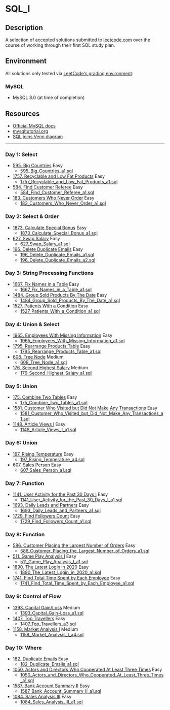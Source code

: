 # SQL_I

## Description
A selection of accepted solutions submitted to [leetcode.com](https://leetcode.com) over the course of working through their first SQL study plan.

## Environment
All solutions only tested via [LeetCode's grading environment](https://support.leetcode.com/hc/en-us/articles/360011833974-What-are-the-environments-for-the-programming-languages):

### MySQL
- MySQL 8.0 (at time of completion)

## Resources
- [Official MySQL docs](https://dev.mysql.com/doc/refman/8.0/en/sql-statements.html)
- [mysqltutorial.org](https://www.mysqltutorial.org/)
- [SQL joins Venn diagram](https://bhaumik89.blogspot.com/2012/10/venn-diagram-visual-representation-of_7.html)

---

### Day 1: Select
- [595. Big Countries](https://leetcode.com/problems/big-countries/) Easy
  - [595_Big_Countries_a1.sql](./595_Big_Countries_a1.sql)
- [1757. Recyclable and Low Fat Products](https://leetcode.com/problems/recyclable-and-low-fat-products/) Easy
  - [1757_Recyclable_and_Low_Fat_Products_a1.sql](./1757_Recyclable_and_Low_Fat_Products_a1.sql)
- [584. Find Customer Referee](https://leetcode.com/problems/find-customer-referee/) Easy
  - [584_Find_Customer_Referee_a1.sql](./584_Find_Customer_Referee_a1.sql)
- [183. Customers Who Never Order](https://leetcode.com/problems/customers-who-never-order/) Easy
  - [183_Customers_Who_Never_Order_a1.sql](./183_Customers_Who_Never_Order_a1.sql)

### Day 2: Select & Order
- [1873. Calculate Special Bonus](https://leetcode.com/problems/calculate-special-bonus/) Easy
  - [1873_Calculate_Special_Bonus_a1.sql](./1873_Calculate_Special_Bonus_a1.sql)
- [627. Swap Salary](https://leetcode.com/problems/swap-salary/) Easy
  - [627_Swap_Salary_a1.sql](./627_Swap_Salary_a1.sql)
- [196. Delete Duplicate Emails](https://leetcode.com/problems/delete-duplicate-emails/) Easy
  - [196_Delete_Duplicate_Emails_a1.sql](./196_Delete_Duplicate_Emails_a1.sql)
  - [196_Delete_Duplicate_Emails_a2.sql](./196_Delete_Duplicate_Emails_a2.sql)

### Day 3: String Processing Functions
- [1667. Fix Names in a Table](https://leetcode.com/problems/fix-names-in-a-table/) Easy
  - [1667_Fix_Names_in_a_Table_a1.sql](./1667_Fix_Names_in_a_Table_a1.sql)
- [1484. Group Sold Products By The Date](https://leetcode.com/problems/group-sold-products-by-the-date/) Easy
  - [1484_Group_Sold_Products_By_The_Date_a1.sql](./1484_Group_Sold_Products_By_The_Date_a1.sql)
- [1527. Patients With a Condition](https://leetcode.com/problems/patients-with-a-condition/) Easy
  - [1527_Patients_With_a_Condition_a1.sql](./1527_Patients_With_a_Condition_a1.sql)

### Day 4: Union & Select
- [1965. Employees With Missing Information](https://leetcode.com/problems/employees-with-missing-information/) Easy
  - [1965_Employees_With_Missing_Information_a1.sql](./1965_Employees_With_Missing_Information_a1.sql)
- [1795. Rearrange Products Table](https://leetcode.com/problems/rearrange-products-table/) Easy
  - [1795_Rearrange_Products_Table_a1.sql](./1795_Rearrange_Products_Table_a1.sql)
- [608. Tree Node](https://leetcode.com/problems/tree-node/) Medium
  - [608_Tree_Node_a1.sql](./608_Tree_Node_a1.sql)
- [176. Second Highest Salary](https://leetcode.com/problems/second-highest-salary/) Medium
  - [176_Second_Highest_Salary_a1.sql](./176_Second_Highest_Salary_a1.sql)

### Day 5: Union
- [175. Combine Two Tables](https://leetcode.com/problems/combine-two-tables/) Easy
  - [175_Combine_Two_Tables_a1.sql](./175_Combine_Two_Tables_a1.sql)
- [1581. Customer Who Visited but Did Not Make Any Transactions](https://leetcode.com/problems/customer-who-visited-but-did-not-make-any-transactions/) Easy
  - [1581_Customer_Who_Visited_but_Did_Not_Make_Any_Transactions_a1.sql](./1581_Customer_Who_Visited_but_Did_Not_Make_Any_Transactions_a1.sql)
- [1148. Article Views I](https://leetcode.com/problems/article-views-i/) Easy
  - [1148_Article_Views_I_a1.sql](./1148_Article_Views_I_a1.sql)

### Day 6: Union
- [197. Rising Temperature](https://leetcode.com/problems/rising-temperature/) Easy
  - [197_Rising_Temperature_a4.sql](./197_Rising_Temperature_a4.sql)
- [607. Sales Person](https://leetcode.com/problems/sales-person/) Easy
  - [607_Sales_Person_a1.sql](./607_Sales_Person_a1.sql)

### Day 7: Function
- [1141. User Activity for the Past 30 Days I](https://leetcode.com/problems/user-activity-for-the-past-30-days-i/) Easy
  - [1141_User_Activity_for_the_Past_30_Days_I_a1.sql](./1141_User_Activity_for_the_Past_30_Days_I_a1.sql)
- [1693. Daily Leads and Partners](https://leetcode.com/problems/daily-leads-and-partners/) Easy
  - [1693_Daily_Leads_and_Partners_a1.sql](./1693_Daily_Leads_and_Partners_a1.sql)
- [1729. Find Followers Count](https://leetcode.com/problems/find-followers-count/) Easy
  - [1729_Find_Followers_Count_a1.sql](./1729_Find_Followers_Count_a1.sql)

### Day 8: Function
- [586. Customer Placing the Largest Number of Orders](https://leetcode.com/problems/customer-placing-the-largest-number-of-orders/) Easy
  - [586_Customer_Placing_the_Largest_Number_of_Orders_a1.sql](./586_Customer_Placing_the_Largest_Number_of_Orders_a1.sql)
- [511. Game Play Analysis I](https://leetcode.com/problems/game-play-analysis-i/) Easy
  - [511_Game_Play_Analysis_I_a1.sql](./511_Game_Play_Analysis_I_a1.sql)
- [1890. The Latest Login in 2020](https://leetcode.com/problems/the-latest-login-in-2020/) Easy
  - [1890_The_Latest_Login_in_2020_a1.sql](./1890_The_Latest_Login_in_2020_a1.sql)
- [1741. Find Total Time Spent by Each Employee](https://leetcode.com/problems/find-total-time-spent-by-each-employee/) Easy
  - [1741_Find_Total_Time_Spent_by_Each_Employee_a1.sql](./1741_Find_Total_Time_Spent_by_Each_Employee_a1.sql)

### Day 9: Control of Flow
- [1393. Capital Gain/Loss](https://leetcode.com/problems/capital-gainloss/) Medium
  - [1393_Capital_Gain-Loss_a1.sql](./1393_Capital_Gain-Loss_a1.sql)
- [1407. Top Travellers](https://leetcode.com/problems/top-travellers/) Easy
  - [1407_Top_Travellers_a3.sql](./1407_Top_Travellers_a3.sql)
- [1158. Market Analysis I](https://leetcode.com/problems/market-analysis-i/) Medium
  - [1158_Market_Analysis_I_a4.sql](./1158_Market_Analysis_I_a4.sql)

### Day 10: Where
- [182. Duplicate Emails](https://leetcode.com/problems/duplicate-emails/) Easy
  - [182_Duplicate_Emails_a1.sql](./182_Duplicate_Emails_a1.sql)
- [1050. Actors and Directors Who Cooperated At Least Three Times](https://leetcode.com/problems/actors-and-directors-who-cooperated-at-least-three-times/) Easy
  - [1050_Actors_and_Directors_Who_Cooperated_At_Least_Three_Times_a1.sql](./1050_Actors_and_Directors_Who_Cooperated_At_Least_Three_Times_a1.sql)
- [1587. Bank Account Summary II](https://leetcode.com/problems/bank-account-summary-ii/) Easy
  - [1587_Bank_Account_Summary_II_a1.sql](./1587_Bank_Account_Summary_II_a1.sql)
- [1084. Sales Analysis III](https://leetcode.com/problems/sales-analysis-iii/) Easy
  - [1084_Sales_Analysis_III_a1.sql](./1084_Sales_Analysis_III_a1.sql)
